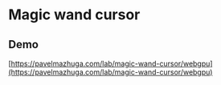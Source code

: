# Magic wand cursor

## Demo

[https://pavelmazhuga.com/lab/magic-wand-cursor/webgpu](https://pavelmazhuga.com/lab/magic-wand-cursor/webgpu)
